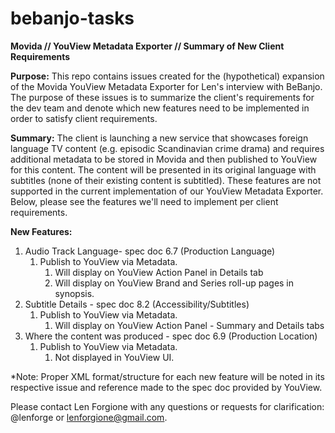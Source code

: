 # bebanjo-tasks
**Movida // YouView Metadata Exporter // Summary of New Client Requirements**

**Purpose:** This repo contains issues created for the (hypothetical) expansion of the Movida YouView Metadata Exporter for Len's interview with BeBanjo. The purpose of these issues is to summarize the client's requirements for the dev team and denote which new features need to be implemented in order to satisfy client requirements.

**Summary:** The client is launching a new service that showcases foreign language TV content (e.g. episodic Scandinavian crime drama) and requires additional metadata to be stored in Movida and then published to YouView for this content. The content will be presented in its original language with subtitles (none of their existing content is subtitled). These features are not supported in the current implementation of our YouView Metadata Exporter. Below, please see the features we'll need to implement per client requirements.

**New Features:**
1. Audio Track Language- spec doc 6.7 (Production Language)
    1. Publish to YouView via Metadata.
        1. Will display on YouView Action Panel in Details tab
        1. Will display on YouView Brand and Series roll-up pages in synopsis.
1. Subtitle Details - spec doc 8.2 (Accessibility/Subtitles)
    1. Publish to YouView via Metadata.
        1. Will display on YouView Action Panel - Summary and Details tabs
1. Where the content was produced - spec doc 6.9 (Production Location)
    1. Publish to YouView via Metadata.
        1. Not displayed in YouView UI.
    
*Note: Proper XML format/structure for each new feature will be noted in its respective issue and reference made to the spec doc provided by YouView.

Please contact Len Forgione with any questions or requests for clarification: @lenforge or lenforgione@gmail.com.
